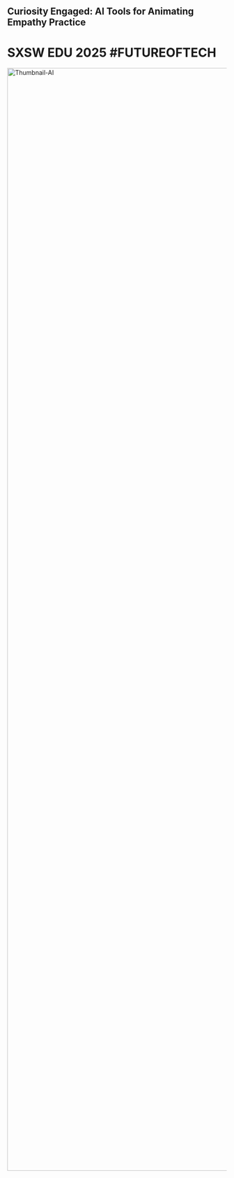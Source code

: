 ## Curiosity Engaged: AI Tools for Animating Empathy Practice


# SXSW EDU 2025 #FUTUREOFTECH


<img width="2524" alt="Thumbnail-AI" src="https://github.com/user-attachments/assets/4042a1cb-4967-4f2c-a00e-de795842c9b5">
